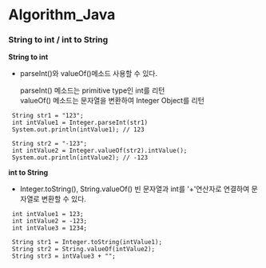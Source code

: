 # Algorithm_Java

### String to int / int to String
 **String to int**
- parseInt()와 valueOf()메소드 사용할 수 있다.

   parseInt() 메소드는 primitive type인 int를 리턴\
   valueOf() 메소드는 문자열을 변환하여 Integer Object를 리턴

``` 
 String str1 = "123";        
 int intValue1 = Integer.parseInt(str1)
 System.out.println(intValue1); // 123
 
 String str2 = "-123";         
 int intValue2 = Integer.valueOf(str2).intValue();         
 System.out.println(intValue2); // -123
```

 **int to String**
- Integer.toString(), String.valueOf() 빈 문자열과 int를 '+'연산자로 연결하여 문자열로 변환할 수 있다.

```
 int intValue1 = 123;        
 int intValue2 = -123;   
 int intValue3 = 1234; 
       
 String str1 = Integer.toString(intValue1);        
 String str2 = String.valueOf(intValue2);
 String str3 = intValue3 + "";

```

